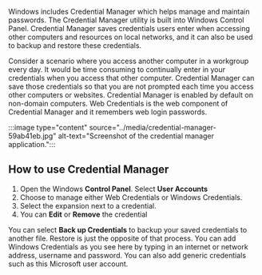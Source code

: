 Windows includes Credential Manager which helps manage and maintain passwords. The Credential Manager utility is built into Windows Control Panel. Credential Manager saves credentials users enter when accessing other computers and resources on local networks, and it can also be used to backup and restore these credentials.

Consider a scenario where you access another computer in a workgroup every day. It would be time consuming to continually enter in your credentials when you access that other computer. Credential Manager can save those credentials so that you are not prompted each time you access other computers or websites. Credential Manager is enabled by default on non-domain computers. Web Credentials is the web component of Credential Manager and it remembers web login passwords.

:::image type="content" source="../media/credential-manager-59ab41eb.jpg" alt-text="Screenshot of the credential manager application.":::


## How to use Credential Manager

1.  Open the Windows **Control Panel**. Select **User Accounts**
2.  Choose to manage either Web Credentials or Windows Credentials.
3.  Select the expansion next to a credential.
4.  You can **Edit** or **Remove** the credential

You can select **Back up Credentials** to backup your saved credentials to another file. Restore is just the opposite of that process. You can add Windows Credentials as you see here by typing in an internet or network address, username and password. You can also add generic credentials such as this Microsoft user account.
